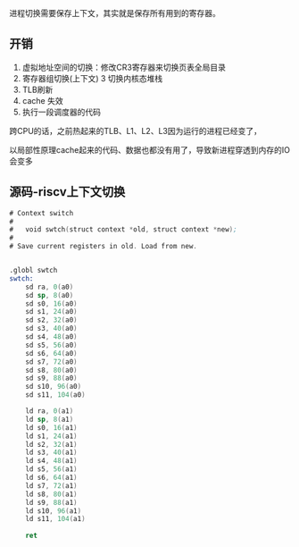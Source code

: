 进程切换需要保存上下文，其实就是保存所有用到的寄存器。

## 开销

1. 虚拟地址空间的切换：修改CR3寄存器来切换页表全局目录
2. 寄存器组切换(上下文) 3 切换内核态堆栈
4. TLB刷新
5. cache 失效
6. 执行一段调度器的代码

  

跨CPU的话，之前热起来的TLB、L1、L2、L3因为运行的进程已经变了，

以局部性原理cache起来的代码、数据也都没有用了，导致新进程穿透到内存的IO会变多

## 源码-riscv上下文切换

```asm
# Context switch
#
#   void swtch(struct context *old, struct context *new);
# 
# Save current registers in old. Load from new.	


.globl swtch
swtch:
	sd ra, 0(a0)
	sd sp, 8(a0)
	sd s0, 16(a0)
	sd s1, 24(a0)
	sd s2, 32(a0)
	sd s3, 40(a0)
	sd s4, 48(a0)
	sd s5, 56(a0)
	sd s6, 64(a0)
	sd s7, 72(a0)
	sd s8, 80(a0)
	sd s9, 88(a0)
	sd s10, 96(a0)
	sd s11, 104(a0)

	ld ra, 0(a1)
	ld sp, 8(a1)
	ld s0, 16(a1)
	ld s1, 24(a1)
	ld s2, 32(a1)
	ld s3, 40(a1)
	ld s4, 48(a1)
	ld s5, 56(a1)
	ld s6, 64(a1)
	ld s7, 72(a1)
	ld s8, 80(a1)
	ld s9, 88(a1)
	ld s10, 96(a1)
	ld s11, 104(a1)
	
	ret
```